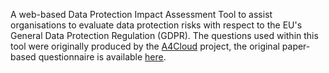 A web-based Data Protection Impact Assessment Tool to assist organisations to evaluate data protection risks with respect to the EU's General Data Protection Regulation (GDPR). The questions used within this tool were originally produced by the [A4Cloud](http://a4cloud.eu) project, the original paper-based questionnaire is available [here](http://a4cloud.eu/sites/default/files/Data%20Protection%20Impact%20Assessment.pdf).

